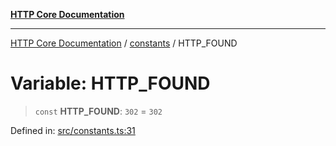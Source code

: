[**HTTP Core Documentation**](../../README.md)

***

[HTTP Core Documentation](../../README.md) / [constants](../README.md) / HTTP\_FOUND

# Variable: HTTP\_FOUND

> `const` **HTTP\_FOUND**: `302` = `302`

Defined in: [src/constants.ts:31](https://github.com/stonemjs/http-core/blob/38177eda1505fdb30323b11ec31ef2a0f0840267/src/constants.ts#L31)
